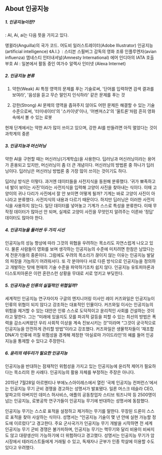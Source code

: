 ## About 인공지능

##### 1. 인공지능이란?
 : AI, Ai, ai는 다음 뜻을 가지고 있다.

 앵귈라(Anguilla)의 국가 코드.
어도비 일러스트레이터(Adobe Illustrator)
인공지능(artificial intelligence)
《A.I.》: 스티븐 스필버그 감독의 영화
조류 인플루엔자(avian influenza)
앰네스티 인터내셔널(Amnesty International)
에어 인디아의 IATA 호출 부호
AI : 일본에서 활동 중인 여가수
알렉사 인터넷 (Alexa Internet)

##### 2. 인공지능 분류
1. 약한(Weak) AI
특정 영역의 문제를 푸는 기술로써, '단어를 입력하면 검색 결과를 보여라', '음성을 듣고 무슨 말인지 인식하라' 같은 문제를 푸는 것

2. 강한(Strong) AI
문제의 영역을 좁혀주지 않아도 어떤 문제든 해결할 수 있는 기술 수준으로써, '터미네이터'의 '스카이넷'이나, '어벤져스2'의 '울트론'처럼 흔히 영화 속에서 볼 수 있는 로봇

현재 단계에서는 약한 AI가 많이 쓰이고 있으며, 강한 AI를 만들려면 아직 멀었다는 것이 과학계의 중론

##### 3. 인공지능과 머신러닝
약한 AI을 구현할 때는 머신러닝(기계학습)을 사용한다. 딥러닝과 머신러닝이라는 용어가 혼용되고 있지만, 머신러닝이 좀 더 큰 개념이다. 머신러닝의 방법론 중 하나가 딥러닝이다. 딥러닝은 머신러닝 방법론 중 가장 많이 쓰이는 것이기도 하다.

딥러닝 방식은 이렇다. 과거엔 데이터들을 사전지식을 동원해 분류했다. ‘귀가 뾰족하고 네 발이 보이는 사진’이라는 사전지식을 입력해 고양이 사진을 찾아내는 식이다. 이때 고양이의 귀나 다리가 사진에서 잘 안 보이면 어떻게 될까? 기계는 바로 고양이 사진이 아니라고 분류했다. 사전지식의 내용과 다르기 때문이다. 하지만 딥러닝은 이러한 사전지식을 사용하지 않는다. 일단 데이터를 넣어놓고 기계가 스스로 특성을 분류한다. 이때 무작정 데이터가 많아선 안 되며, 실제로 고양이 사진을 무엇인지 알려주는 이른바 ‘정답’ 데이터도 많아야 한다.

##### 4. 인공지능을 둘러싼 두 가지 시선
인공지능의 성능 향상에 따라 그것의 위협을 우려하는 목소리도 자연스럽게 나오고 있다. 물론 사람들이 영화를 보며 생각하는 인공지능의 수준에 미치려면 한참은 남았다는 게 전문가들의 중론이다. 그럼에도 우려의 목소리가 끊이지 않는 이유는 인공지능 발달의 파장을 가늠하기 어려워서다. 또 각 분야마다 서로 다른 방식으로 인공지능을 정의하고 개발하는 탓에 현재의 기술 수준을 파악하기조차 쉽지 않다. 인공지능 유토피아론과 디스토피아론은 이런 혼란스런 상황을 무대로 서로 엉키고 부딪힌다.

##### 5. 인공지능은 인류의 실질적인 위협일까?
세계적인 인공지능 연구자이자 구글의 엔지니어링 이사인 레이 커즈와일은 인공지능이 인류의 위협이 되지 않다고 강조하는 대표적인 인물이다. 커즈와일 이사는 인공지능의 위험을 제거할 수 있는 대안은 인류 스스로 도덕적이고 윤리적인 사회를 건설하는 것이라고 말한다. 그는 “미래에 있을지도 모를 파괴적 갈등을 피할 수 있는 최선의 방법은 폭력을 감소시켜왔던 우리 사회적 이상을 계속 진보시키는 것”이라며 “그것이 궁극적으로 인공지능을 안전하게 관리할 방법”이라고 강조했다. 커즈와일은 생물학자들이 ‘재조합 DNA’가 인류에 끼칠 위험성을 경계해 제정한 ‘아실로마 가이드라인’의 예를 들어 인공지능을 통제할 수 있다고 주장한다.

##### 6. 윤리의 테두리가 필요한 인공지능
인공지능을 반대하는 잠재적인 위험성을 가지고 있는 인공지능에 윤리적 제어가 필요하다는 목소리의 한 사례다. 인공지능의 활용 자체를 부정하는 주장은 아니다.

2015년 7월28일 아르헨티나 부에노스아이레스에서 열린 ‘국제 인공지능 컨퍼런스’에서는 인공지능 무기 군비 경쟁을 경고하는 성명서가 발표됐다. 일론 머스크 테슬라 CEO, 알파고의 아버지인 데미스 허사비스, 애플의 공동창업자 스티브 워즈니악 등 2500명이 넘는 인공지능, 로봇공학 연구가들이 인공지능 무기에 반대하는 성명서에 동참했다.

인공지능 무기는 스스로 표적을 설정하고 제거하는 무기를 말한다. 무장된 드론이 스스로 표적을 찾아 사살하는 식이다. 성명서는 “인공지능 기술이 몇 년 안에 실현 가능할 정도에 이르렀다”고 경고한다. 주요 군사국가가 인공지능 무기 개발을 시작하면 전 세계 인공지능 무기 군비 경쟁은 불가피하며, 인공지능 무기는 핵무기와 달리 비용이 비싸지도 않고 대량생산이 가능하기에 더 위험하다고 경고했다. 성명서는 인공지능 무기가 암시장에서 테러리스트들에게 거래될 수 있고, 독재자나 군부가 인종 학살에 이용할 수도 있다고 우려했다.



